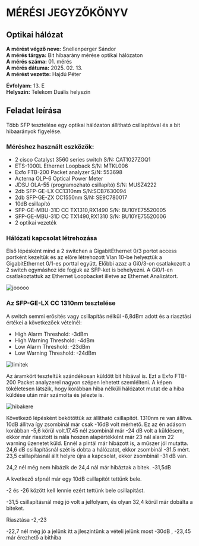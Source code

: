 # MÉRÉSI JEGYZŐKÖNYV   
## Optikai hálózat      

**A mérést végző neve:** Snellenperger Sándor   
**A mérés tárgya:**  Bit hibaarány mérése optikai hálózaton  
**A mérés száma:** 01. mérés    
**A mérés dátuma:** 2025. 02. 13.    
**A mérést vezette:** Hajdú Péter    

**Évfolyam:** 13. E  
**Helyszín:** Telekom Duális helyszín

## Feladat leírása
Több SFP tesztelése egy optikai hálózaton állítható csillapítóval és a bit hibaarányok figyelése.

### Méréshez használt eszközök:
  - 2 cisco Catalyst 3560 series switch S/N: CAT1027ZGQ1
  - ETS-1000L Ethernet Loopback S/N: MTKL006
  - Exfo FTB-200 Packet analyzer S/N: 553698 
  - Acterna OLP-6 Optical Power Meter
  - JDSU OLA-55 (programozható csillapító) S/N: MUSZ4222
  - 2db SFP-GE-LX CC1310nm S/N:SCB7630094
  - 2db SFP-GE-ZX CC1550nm S/N: SE9C780017
  - 10dB csillapító
  - SFP-GE-MBU-31D CC TX1310,RX1490 S/N: BU10YE75520005
  - SFP-GE-MBU-31D CC TX1490,RX1310 S/N: BU10YE75520006
  - 2 optikai vezeték

### Hálózati kapcsolat létrehozása
Első lépésként mind a 2 switchen a GigabitEthernet 0/3 portot access portként kezeltük és az előre létrehozott Vlan 10-be helyeztük a GigabitEthernet 0/1-es porttal együtt. Előbbi azaz a Gi0/3-on csatlakozott a 2 switch egymáshoz ide fogjuk az SFP-ket is behelyezni. A Gi0/1-en csatlakoztattuk az Ethernet Loopbacket illetve az Ethernet Analizátort.  
  
![jooooo](https://github.com/user-attachments/assets/44ef42ff-270b-488e-93ec-b28568dba26e)



### Az SFP-GE-LX CC 1310nm tesztelése

A switch semmi erősítés vagy csillapítás nélkül -6,8dBm adott és a riasztási értékei a következőek vételnél:
  - High Alarm Threshold: -3dBm
  - High Warning Threshold: -4dBm
  - Low Alarm Threshold: -23dBm
  - Low Warning Threshold: -24dBm
  
![limitek](https://github.com/user-attachments/assets/2dd2f39c-8e4c-4115-bd48-6b91c6531662)  

Az áramkört teszteltük szándékosan küldött bit hibával is. Ezt a Exfo FTB-200 Packet analyzerel nagyon szépen lehetett szemlélteni. A képen tökéletesen látszik, hogy korábban hiba nélküli hálózatot mutat de a hiba küldése után már számolta és jelezte is.

![hibakere](https://github.com/user-attachments/assets/f9b3580f-c2f6-468d-a435-95c68d0b0f40)  



Következő lépésként bekötöttük az állítható csillapítót. 1310nm re van állítva.  10dB állítva
így zsombinál már csak -16dB volt mérhető. Ez az én adásom korábban -5,6 körül volt.17,45 nél zsombinál már -24 dB volt a küldésem, ekkor már riasztott is nála hoszen alapértékként már 23 nál alarm 22 warning üzenetet küld.
Ennél a pintál már hibázott is, a műszer jól mutatta.
24,6 dB csillapításnál szét is dobta a hálózatot, ekkor zsombinál -31.5 mért. 23,5 csillapításnál állt helyre újra a kapcsolat, ekkor zsombinál -31 dB van.

24,2 nél még nem hibázik de 24,4 nál már hibáztak a bitek.
-31,5dB


A kvetkező sfpnél már egy 10dB csillapítót tettünk bele.

-2 és -26 között kell lennie ezért tettünk bele csillapítást.

-31,5 csillapításnál még jó volt a jelfolyam, és olyan 32,4 körül már dobálta a biteket.






Riasztása -2,-23 



-22,7 nél még jó a jelünk itt a jleszintünk  a vételi jelünk most -30dB  ,  -23,45 már érezhető a bithiba


